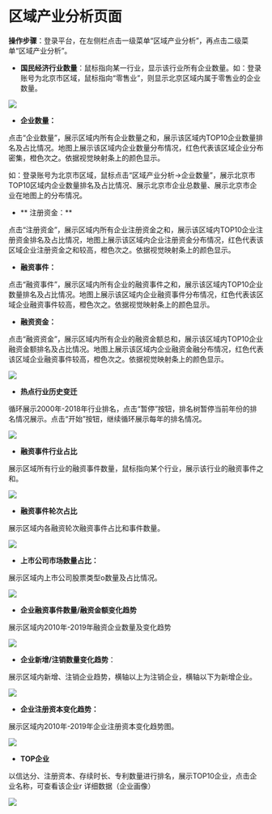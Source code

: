 # 区域产业分析页面

**操作步骤**：登录平台，在左侧栏点击一级菜单“区域产业分析”，再点击二级菜单“区域产业分析”。

* **国民经济行业数量**：鼠标指向某一行业，显示该行业所有企业数量。如：登录账号为北京市区域，鼠标指向“零售业”，则显示北京区域内属于零售业的企业数量。

![](/assets/guomin.png)

* **企业数量：**

点击“企业数量”，展示区域内所有企业数量之和，展示该区域内TOP10企业数量排名及占比情况。地图上展示该区域内企业数量分布情况，红色代表该区域企业分布密集，橙色次之。依据视觉映射条上的颜色显示。

如：登录账号为北京市区域，鼠标点击“区域产业分析-&gt;企业数量”，展示北京市TOP10区域内企业数量排名及占比情况、展示北京市企业总数量、展示北京市企业在地图上的分布情况。

* ** 注册资金：**

点击“注册资金”，展示区域内所有企业注册资金之和，展示该区域内TOP10企业注册资金排名及占比情况，地图上展示该区域内企业注册资金分布情况，红色代表该区域企业注册资金之和较高，橙色次之。依据视觉映射条上的颜色显示。

* **融资事件：**

点击“融资事件”，展示区域内所有企业的融资事件之和，展示该区域内TOP10企业数量排名及占比情况。地图上展示该区域内企业融资事件分布情况，红色代表该区域企业融资事件较高，橙色次之。依据视觉映射条上的颜色显示。

* **融资资金：**

点击“融资资金”，展示区域内所有企业的融资金额总和，展示该区域内TOP10企业融资金额排名及占比情况。地图上展示该区域内企业融资金融分布情况，红色代表该区域企业融资事件较高，橙色次之。依据视觉映射条上的颜色显示。

![](/assets/qiye.png)

* **热点行业历史变迁**

循环展示2000年-2018年行业排名，点击“暂停”按钮，排名树暂停当前年份的排名情况展示。点击“开始”按钮，继续循环展示每年的排名情况。

![](/assets/bianqian.png)

* **融资事件行业占比**

展示区域所有行业的融资事件数量，鼠标指向某个行业，展示该行业的融资事件之和。

![](/assets/rzsj.png)

* **融资事件轮次占比**

展示区域内各融资轮次融资事件占比和事件数量。

![](/assets/rzlc.png)

* **上市公司市场数量占比：**

展示区域内上市公司股票类型o数量及占比情况。

![](/assets/ss.png)

* **企业融资事件数量/融资金额变化趋势**

展示区域内2010年-2019年融资企业数量及变化趋势

![](/assets/rxsq.png)

* **企业新增/注销数量变化趋势**：

展示区域内新增、注销企业趋势，横轴以上为注销企业，横轴以下为新增企业。

![](/assets/xzzx.png)

* **企业注册资本变化趋势：**

展示区域内2010年-2019年企业注册资本变化趋势图。

![](/assets/qyzb.png)

* **TOP企业**

以信达分、注册资本、存续时长、专利数量进行排名，展示TOP10企业，点击企业名称，可查看该企业r 详细数据（企业画像）

![](/assets/top10.png)

